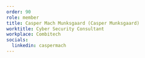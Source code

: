 ```yaml
---
order: 90
role: member
title: Casper Mach Munksgaard (Casper Munksgaard)
worktitle: Cyber Security Consultant
workplace: Combitech
socials:
  linkedin: caspermach
---
```

